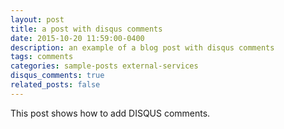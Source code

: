 ```yaml
---
layout: post
title: a post with disqus comments
date: 2015-10-20 11:59:00-0400
description: an example of a blog post with disqus comments
tags: comments
categories: sample-posts external-services
disqus_comments: true
related_posts: false
---
```


This post shows how to add DISQUS comments.
<!-- Google tag (gtag.js) -->
<script async src="https://www.googletagmanager.com/gtag/js?id=G-041MKLVHR9"></script>
<script>
  window.dataLayer = window.dataLayer || [];
  function gtag(){dataLayer.push(arguments);}
  gtag('js', new Date());

  gtag('config', 'G-041MKLVHR9');
</script>